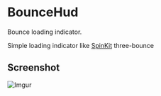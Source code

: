 BounceHud
=========

Bounce loading indicator.

Simple loading indicator like [SpinKit](https://github.com/tobiasahlin/SpinKit) three-bounce

## Screenshot ##

![Imgur](http://i.imgur.com/JAdEBdK.gif)
